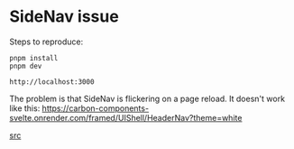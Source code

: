 # SideNav issue

Steps to reproduce:

```shell
pnpm install
pnpm dev

http://localhost:3000
```

The problem is that SideNav is flickering on a page reload. It doesn't work like this:
https://carbon-components-svelte.onrender.com/framed/UIShell/HeaderNav?theme=white

[src](https://carbon-components-svelte.onrender.com/components/UIShell)
